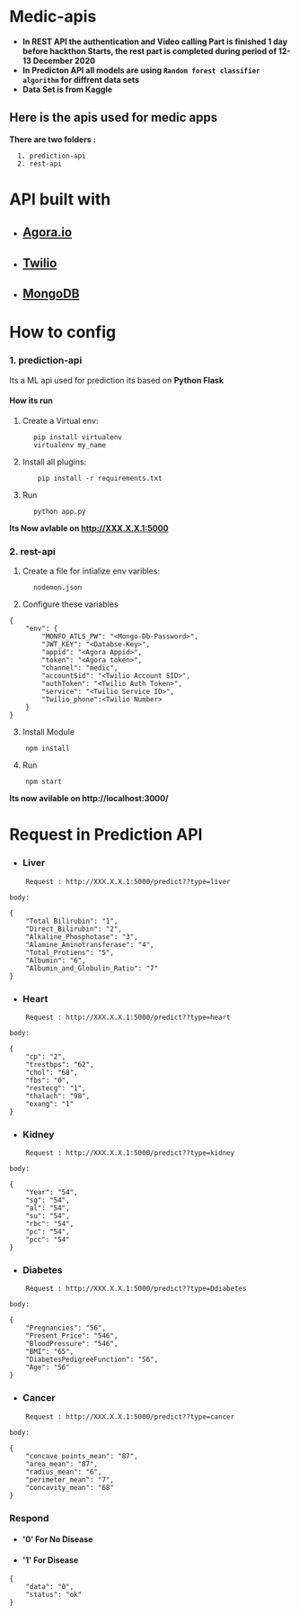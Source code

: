 # Medic-apis
- **In REST API the authentication and Video calling Part is finished 1 day before hackthon Starts, the rest part is completed during period of 12-13 December 2020**
- **In Predicton API all models are using `Random forest classifier algorithm` for diffrent data sets**
- **Data Set is from Kaggle**
## Here is the apis used for medic apps
**There are two folders :**

      1. prediction-api
      2. rest-api
# API built with
- ## [Agora.io](https://www.agora.io/)
- ## [Twilio](https://www.twilio.com/console)
- ## [MongoDB](https://www.mongodb.com/)
# How to config 
### 1. prediction-api
  
  Its a ML api used for prediction its based on **Python Flask**
  
  #### How its run
    
 1. Create a Virtual env:
 ```
       pip install virtualenv
       virtualenv my_name
 ```
2. Install all plugins:
```  
       pip install -r requirements.txt
```
3. Run
```
      python app.py
```
**Its Now avlable on http://XXX.X.X.1:5000**

### 2. rest-api

1. Create a file for intialize env varibles:
```
      nodemon.json
```
2. Configure these variables
```
{
    "env": {
        "MONFO_ATLS_PW": "<Mongo-Db-Password>",
        "JWT_KEY": "<Databse-Key>",
        "appid": "<Agora Appid>",
        "token": "<Agora token>",
        "channel": "medic",
        "accountSid": "<Twilio Account SID>",
        "authToken": "<Twilio Auth Token>",
        "service": "<Twilio Service ID>",
        "Twilio_phone":<Twilio Number>
    }
}
```
3. Install Module
```
    npm install
```
4. Run
```
    npm start
```
**Its now avilable on http://localhost:3000/**

# Request in Prediction API
- ### Liver
```    
    Request : http://XXX.X.X.1:5000/predict??type=liver
```
    body:
```
{
    "Total Bilirubin": "1",
    "Direct_Bilirubin": "2",
    "Alkaline_Phosphotase": "3",
    "Alamine_Aminotransferase": "4",
    "Total_Protiens": "5",
    "Albumin": "6",
    "Albumin_and_Globulin_Ratio": "7"
}
```
- ### Heart
```    
    Request : http://XXX.X.X.1:5000/predict??type=heart
```
    body:
```
{
    "cp": "2",
    "trestbps": "62",
    "chol": "68",
    "fbs": "0",
    "restecg": "1",
    "thalach": "98",
    "exang": "1"
}
```

- ### Kidney
```    
    Request : http://XXX.X.X.1:5000/predict??type=kidney
```
    body:
```
{
    "Year": "54",
    "sg": "54",
    "al": "54",
    "su": "54",
    "rbc": "54",
    "pc": "54",
    "pcc": "54"
}
````
- ### Diabetes
```    
    Request : http://XXX.X.X.1:5000/predict??type=Ddiabetes
```
    body:
```
{
    "Pregnancies": "56",
    "Present_Price": "546",
    "BloodPressure": "546",
    "BMI": "65",
    "DiabetesPedigreeFunction": "56",
    "Age": "56"
}
```
- ### Cancer
```    
    Request : http://XXX.X.X.1:5000/predict??type=cancer
```
    body:
```
{
    "concave points_mean": "87",
    "area_mean": "87",
    "radius_mean": "6",
    "perimeter_mean": "7",
    "concavity_mean": "68"
}
```

### Respond
- #### '0' For No Disease
- #### '1' For  Disease
```
{
    "data": "0",
    "status": "ok"
}
```

